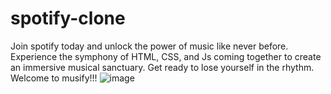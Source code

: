 # spotify-clone
Join spotify today and unlock the power of music like never before. Experience the symphony of HTML, CSS, and Js coming together to create an immersive musical sanctuary. Get ready to lose yourself in the rhythm. Welcome to musify!!!
![image](https://github.com/anjipunsi/spotify-clone/assets/108992453/dbe5aa80-63fe-40ab-81b1-eade67feb111)
